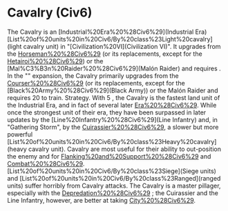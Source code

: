 # Cavalry (Civ6)

The Cavalry is an [Industrial%20Era%20%28Civ6%29](Industrial Era) [List%20of%20units%20in%20Civ6/By%20class%23Light%20cavalry](light cavalry unit) in "[Civilization%20VI](Civilization VI)". It upgrades from the [Horseman%20%28Civ6%29](Horseman) (or its replacements, except for the [Hetairoi%20%28Civ6%29](Hetairoi)) or the [Mal%C3%B3n%20Raider%20%28Civ6%29](Malón Raider) and requires .
In the "" expansion, the Cavalry primarily upgrades from the [Courser%20%28Civ6%29](Courser) (or its replacements, except for the [Black%20Army%20%28Civ6%29](Black Army)) or the Malón Raider and requires 20 to train.
Strategy.
With 5 , the Cavalry is the fastest land unit of the Industrial Era, and in fact of several later [Era%20%28Civ6%29](eras). While once the strongest unit of their era, they have been surpassed in later updates by the [Line%20Infantry%20%28Civ6%29](Line Infantry) and, in "Gathering Storm", by the [Cuirassier%20%28Civ6%29](Cuirassier), a slower but more powerful [List%20of%20units%20in%20Civ6/By%20class%23Heavy%20cavalry](heavy cavalry unit).
Cavalry are most useful for their ability to out-position the enemy and for [Flanking%20and%20Support%20%28Civ6%29](flanking) and [Combat%20%28Civ6%29](pillaging). [List%20of%20units%20in%20Civ6/By%20class%23Siege](Siege units) and [List%20of%20units%20in%20Civ6/By%20class%23Ranged](ranged units) suffer horribly from Cavalry attacks. The Cavalry is a master pillager, especially with the [Depredation%20%28Civ6%29](Depredation) ; the Cuirassier and the Line Infantry, however, are better at taking [City%20%28Civ6%29](cities).